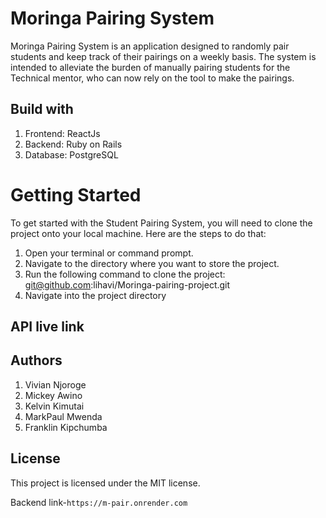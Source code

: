 # Moringa Pairing System

Moringa Pairing System is an application designed to randomly pair students and keep track of their pairings on a weekly basis. The system is intended to alleviate the burden of manually pairing students for the Technical mentor, who can now rely on the tool to make the pairings.

## Build with
 1. Frontend: ReactJs
 2. Backend: Ruby on Rails
 3. Database: PostgreSQL
 
# Getting Started
To get started with the Student Pairing System, you will need to clone the project onto your local machine. Here are the steps to do that:
 1. Open your terminal or command prompt.
 2. Navigate to the directory where you want to store the project.
 3. Run the following command to clone the project: git@github.com:lihavi/Moringa-pairing-project.git
 4. Navigate into the project directory 

 ## API live link

 ## Authors
1. Vivian Njoroge
2. Mickey Awino
3. Kelvin Kimutai
4. MarkPaul Mwenda
5. Franklin Kipchumba

## License
This project is licensed under the MIT license.


 








Backend link-`https://m-pair.onrender.com`
